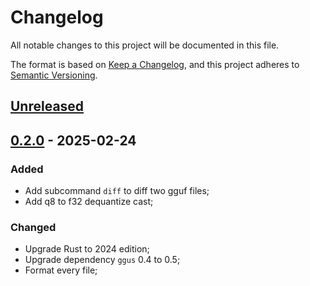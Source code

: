 # Changelog

All notable changes to this project will be documented in this file.

The format is based on [Keep a Changelog](https://keepachangelog.com/en/1.1.0/),
and this project adheres to [Semantic Versioning](https://semver.org/spec/v2.0.0.html).

## [Unreleased]

## [0.2.0] - 2025-02-24

### Added

- Add subcommand `diff` to diff two gguf files;
- Add q8 to f32 dequantize cast;

### Changed

- Upgrade Rust to 2024 edition;
- Upgrade dependency `ggus` 0.4 to 0.5;
- Format every file;

[Unreleased]: https://github.com/InfiniTensor/gguf/compare/v0.5.0...HEAD
[0.2.0]: https://github.com/InfiniTensor/gguf/releases/tag/v0.5.0
